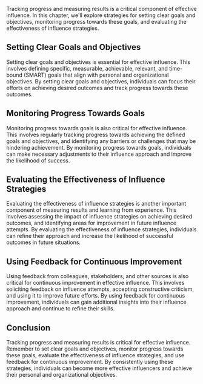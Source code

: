 
Tracking progress and measuring results is a critical component of effective influence. In this chapter, we'll explore strategies for setting clear goals and objectives, monitoring progress towards these goals, and evaluating the effectiveness of influence strategies.

Setting Clear Goals and Objectives
----------------------------------

Setting clear goals and objectives is essential for effective influence. This involves defining specific, measurable, achievable, relevant, and time-bound (SMART) goals that align with personal and organizational objectives. By setting clear goals and objectives, individuals can focus their efforts on achieving desired outcomes and track progress towards these outcomes.

Monitoring Progress Towards Goals
---------------------------------

Monitoring progress towards goals is also critical for effective influence. This involves regularly tracking progress towards achieving the defined goals and objectives, and identifying any barriers or challenges that may be hindering achievement. By monitoring progress towards goals, individuals can make necessary adjustments to their influence approach and improve the likelihood of success.

Evaluating the Effectiveness of Influence Strategies
----------------------------------------------------

Evaluating the effectiveness of influence strategies is another important component of measuring results and learning from experience. This involves assessing the impact of influence strategies on achieving desired outcomes, and identifying areas for improvement in future influence attempts. By evaluating the effectiveness of influence strategies, individuals can refine their approach and increase the likelihood of successful outcomes in future situations.

Using Feedback for Continuous Improvement
-----------------------------------------

Using feedback from colleagues, stakeholders, and other sources is also critical for continuous improvement in effective influence. This involves soliciting feedback on influence attempts, accepting constructive criticism, and using it to improve future efforts. By using feedback for continuous improvement, individuals can gain additional insights into their influence approach and continue to refine their skills.

Conclusion
----------

Tracking progress and measuring results is critical for effective influence. Remember to set clear goals and objectives, monitor progress towards these goals, evaluate the effectiveness of influence strategies, and use feedback for continuous improvement. By consistently using these strategies, individuals can become more effective influencers and achieve their personal and organizational objectives.

